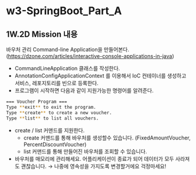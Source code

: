 # w3-SpringBoot_Part_A  
## 1W.2D Mission 내용  
바우처 관리 Command-line Application을 만들어본다. (https://dzone.com/articles/interactive-console-applications-in-java)  
- CommandLineApplication 클래스를 작성한다.
- AnnotationConfigApplicationContext 를 이용해서 IoC 컨테이너를 생성하고 서비스, 레포지토리를 빈으로 등록한다.
- 프로그램이 시작하면 다음과 같이 지원가능한 명령어를 알려준다.

```bash
=== Voucher Program ===
Type **exit** to exit the program.
Type **create** to create a new voucher.
Type **list** to list all vouchers.
```

- create / list 커맨드를 지원한다.
    - create 커맨드를 통해 바우처를 생성할수 있습니다. (FixedAmountVoucher, PercentDiscountVoucher)
    - list 커맨드를 통해 만들어진 바우처를 조회할 수 있습니다.
- 바우처를 매모리에 관리해세요. 어플리케이션이 종료가 되어 데이터가 모두 사라져도 괜찮습니다. → 나중에 영속성을 가지도록 변경할거에요 걱정마세요!  
  
  
  